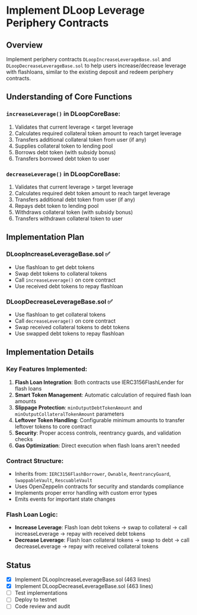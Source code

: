 # Implement DLoop Leverage Periphery Contracts

## Overview
Implement periphery contracts `DLoopIncreaseLeverageBase.sol` and `DLoopDecreaseLeverageBase.sol` to help users increase/decrease leverage with flashloans, similar to the existing deposit and redeem periphery contracts.

## Understanding of Core Functions

### `increaseLeverage()` in DLoopCoreBase:
1. Validates that current leverage < target leverage
2. Calculates required collateral token amount to reach target leverage
3. Transfers additional collateral token from user (if any)
4. Supplies collateral token to lending pool
5. Borrows debt token (with subsidy bonus)
6. Transfers borrowed debt token to user

### `decreaseLeverage()` in DLoopCoreBase:
1. Validates that current leverage > target leverage
2. Calculates required debt token amount to reach target leverage
3. Transfers additional debt token from user (if any)
4. Repays debt token to lending pool
5. Withdraws collateral token (with subsidy bonus)
6. Transfers withdrawn collateral token to user

## Implementation Plan

### DLoopIncreaseLeverageBase.sol ✅
- Use flashloan to get debt tokens
- Swap debt tokens to collateral tokens
- Call `increaseLeverage()` on core contract
- Use received debt tokens to repay flashloan

### DLoopDecreaseLeverageBase.sol ✅
- Use flashloan to get collateral tokens
- Call `decreaseLeverage()` on core contract  
- Swap received collateral tokens to debt tokens
- Use swapped debt tokens to repay flashloan

## Implementation Details

### Key Features Implemented:
1. **Flash Loan Integration**: Both contracts use IERC3156FlashLender for flash loans
2. **Smart Token Management**: Automatic calculation of required flash loan amounts
3. **Slippage Protection**: `minOutputDebtTokenAmount` and `minOutputCollateralTokenAmount` parameters
4. **Leftover Token Handling**: Configurable minimum amounts to transfer leftover tokens to core contract
5. **Security**: Proper access controls, reentrancy guards, and validation checks
6. **Gas Optimization**: Direct execution when flash loans aren't needed

### Contract Structure:
- Inherits from: `IERC3156FlashBorrower`, `Ownable`, `ReentrancyGuard`, `SwappableVault`, `RescuableVault`
- Uses OpenZeppelin contracts for security and standards compliance
- Implements proper error handling with custom error types
- Emits events for important state changes

### Flash Loan Logic:
- **Increase Leverage**: Flash loan debt tokens → swap to collateral → call increaseLeverage → repay with received debt tokens
- **Decrease Leverage**: Flash loan collateral tokens → swap to debt → call decreaseLeverage → repay with received collateral tokens

## Status
- [x] Implement DLoopIncreaseLeverageBase.sol (463 lines)
- [x] Implement DLoopDecreaseLeverageBase.sol (463 lines)
- [ ] Test implementations
- [ ] Deploy to testnet
- [ ] Code review and audit 